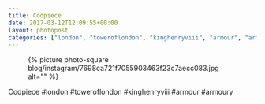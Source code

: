 ```yaml
---
title: Codpiece
date: 2017-03-12T12:09:55+00:00
layout: photopost
categories: ["london", "toweroflondon", "kinghenryviii", "armour", "armoury", "photos", "instagram"]
---
```


<figure class="photo photo--square">
  {% picture photo-square blog/instagram/7698ca721f7055903463f23c7aecc083.jpg alt="" %}
</figure>

Codpiece
#london #toweroflondon #kinghenryviii #armour #armoury
